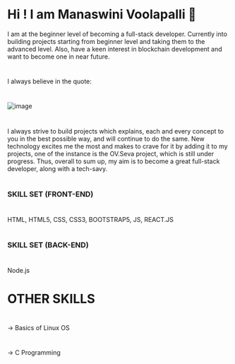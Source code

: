 # Hi ! I am Manaswini Voolapalli 👋

I am at the beginner level of becoming a full-stack developer. Currently into building projects starting from beginner level and taking them to the advanced level.
Also, have a keen interest in blockchain development and want to become one in near future.
#
I always believe in the quote: 
#
![image](https://user-images.githubusercontent.com/91537487/164985195-2dd0355a-6d4d-468d-b38e-23a058fb7c18.png)
#
I always strive to build projects which explains, each and every concept to you in the best possible way, and will continue to do the same. New technology excites me the
most and makes to crave for it by adding it to my projects, one of the instance is the OV.Seva project, which is still under progress. Thus, overall to sum up, my aim is 
to become a great full-stack developer, along with a tech-savy.
#
### SKILL SET (FRONT-END)
#
HTML, HTML5, CSS, CSS3, BOOTSTRAP5, JS, REACT.JS
# 
### SKILL SET (BACK-END)
#
Node.js
#
# OTHER SKILLS
#
-> Basics of Linux OS
#
-> C Programming


